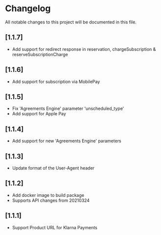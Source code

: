 # Changelog
All notable changes to this project will be documented in this file.

## [1.1.7]

- Add support for redirect response in reservation, chargeSubscription & reserveSubscriptionCharge

## [1.1.6]

- Add support for subscription via MobilePay

## [1.1.5]

- Fix 'Agreements Engine' parameter 'unscheduled_type'
- Add support for Apple Pay 

## [1.1.4]

- Add support for new 'Agreements Engine' parameters

## [1.1.3]

- Update format of the User-Agent header

## [1.1.2]

- Add docker image to build package
- Supports API changes from 20210324

## [1.1.1]

- Support Product URL for Klarna Payments

